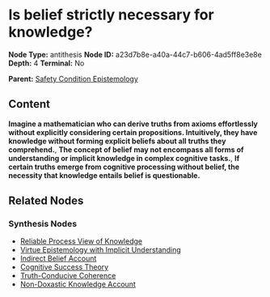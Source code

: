 # Is belief strictly necessary for knowledge?

**Node Type:** antithesis
**Node ID:** a23d7b8e-a40a-44c7-b606-4ad5ff8e3e8e
**Depth:** 4
**Terminal:** No

**Parent:** [Safety Condition Epistemology](safety-condition-epistemology-synthesis-18e6f69c-6c74-4a0c-92b8-d4672f9b4587.md)

## Content

**Imagine a mathematician who can derive truths from axioms effortlessly without explicitly considering certain propositions. Intuitively, they have knowledge without forming explicit beliefs about all truths they comprehend.**, **The concept of belief may not encompass all forms of understanding or implicit knowledge in complex cognitive tasks.**, **If certain truths emerge from cognitive processing without belief, the necessity that knowledge entails belief is questionable.**

## Related Nodes

### Synthesis Nodes

- [Reliable Process View of Knowledge](reliable-process-view-of-knowledge-synthesis-c94ea3eb-5b74-470b-9ae9-93218896f732.md)
- [Virtue Epistemology with Implicit Understanding](virtue-epistemology-with-implicit-understanding-synthesis-85000c6d-3edd-49dd-8fc5-027065b042a4.md)
- [Indirect Belief Account](indirect-belief-account-synthesis-86fc7f79-5fff-4246-8c21-9e333efb93a0.md)
- [Cognitive Success Theory](cognitive-success-theory-synthesis-81c9ebfc-2450-49b0-9bc1-8ce816523f54.md)
- [Truth-Conducive Coherence](truth-conducive-coherence-synthesis-49553eef-bc3f-457c-b21d-25ce004c80ec.md)
- [Non-Doxastic Knowledge Account](non-doxastic-knowledge-account-synthesis-6c102370-5cf3-47b1-a62a-4949388b76f5.md)
